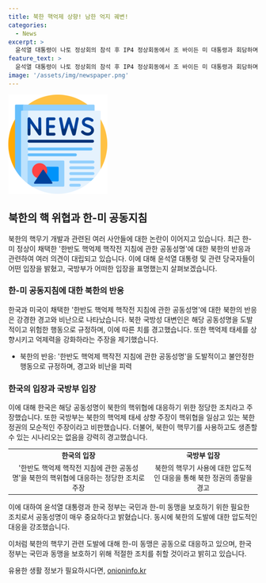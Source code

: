 ```yaml
---
title: 북한 핵억제 상향! 남한 억지 궤변!
categories:
  - News
excerpt: >
  윤석열 대통령이 나토 정상회의 참석 후 IP4 정상회동에서 조 바이든 미 대통령과 회담하며 한-미 핵억제 핵작전 지침에 대한 경고 발언이 논란이 되자 북한과 한국의 입장이 대립하고 있다. 북한은 이를 핵사용 위협으로 해석하며 핵 억제 태세 상향을 요구하고, 한국 국방부는 북한의 핵 위협에 대응한 합의된 공동지침을 정당한 조치로 주장하며 북한을 강력히 경고했다.
feature_text: >
  윤석열 대통령이 나토 정상회의 참석 후 IP4 정상회동에서 조 바이든 미 대통령과 회담하며 한-미 핵억제 핵작전 지침에 대한 경고 발언이 논란이 되자 북한과 한국의 입장이 대립하고 있다. 북한은 이를 핵사용 위협으로 해석하며 핵 억제 태세 상향을 요구하고, 한국 국방부는 북한의 핵 위협에 대응한 합의된 공동지침을 정당한 조치로 주장하며 북한을 강력히 경고했다.
image: '/assets/img/newspaper.png'
---
```


<p><img src="/assets/img/newspaper.png" alt="kimp 속보" /></p>

<h2 data-ke-size="size26">북한의 핵 위협과 한-미 공동지침</h2>

<p data-ke-size="size16">북한의 핵무기 개발과 관련된 여러 사안들에 대한 논란이 이어지고 있습니다. 최근 한-미 정상이 채택한 '한반도 핵억제 핵작전 지침에 관한 공동성명'에 대한 북한의 반응과 관련하여 여러 의견이 대립되고 있습니다. 이에 대해 윤석열 대통령 및 관련 당국자들이 어떤 입장을 밝혔고, 국방부가 어떠한 입장을 표명했는지 살펴보겠습니다.</p>

<h3 data-ke-size="size24">한-미 공동지침에 대한 북한의 반응</h3>

<p data-ke-size="size16">한국과 미국이 채택한 '한반도 핵억제 핵작전 지침에 관한 공동성명'에 대한 북한의 반응은 강경한 경고와 비난으로 나타났습니다. 북한 국방성 대변인은 해당 공동성명을 도발적이고 위험한 행동으로 규정하며, 이에 따른 치를 경고했습니다. 또한 핵억제 태세를 상향시키고 억제력을 강화하라는 주장을 제기했습니다.</p>

<ul>
<li>북한의 반응: '한반도 핵억제 핵작전 지침에 관한 공동성명'을 도발적이고 불안정한 행동으로 규정하며, 경고와 비난을 피력</li>
</ul>

<h3 data-ke-size="size24">한국의 입장과 국방부 입장</h3>

<p data-ke-size="size16">이에 대해 한국은 해당 공동성명이 북한의 핵위협에 대응하기 위한 정당한 조치라고 주장했습니다. 또한 국방부는 북한의 핵억제 태세 상향 주장이 핵위협을 일삼고 있는 북한 정권의 모순적인 주장이라고 비판했습니다. 더불어, 북한이 핵무기를 사용하고도 생존할 수 있는 시나리오는 없음을 강력히 경고했습니다.</p>

<table>
    <tr>
        <td style="text-align: center; height: 17px;"><b>한국의 입장</b></td>
        <td style="text-align: center; height: 17px;"><b>국방부 입장</b></td>
    </tr>
    <tr>
        <td style="text-align: center; height: 17px;">'한반도 핵억제 핵작전 지침에 관한 공동성명'을 북한의 핵위협에 대응하는 정당한 조치로 주장</td>
        <td style="text-align: center; height: 17px;">북한의 핵무기 사용에 대한 압도적인 대응을 통해 북한 정권의 종말을 경고</td>
    </tr>
</table>

<p>이에 대하여 윤석열 대통령과 한국 정부는 국민과 한-미 동맹을 보호하기 위한 필요한 조치로서 공동성명이 매우 중요하다고 밝혔습니다. 동시에 북한의 도발에 대한 압도적인 대응을 강조했습니다.</p>

<p>이처럼 북한의 핵무기 관련 도발에 대해 한-미 동맹은 공동으로 대응하고 있으며, 한국 정부는 국민과 동맹을 보호하기 위해 적절한 조치를 취할 것이라고 밝히고 있습니다.</p>
유용한 생활 정보가 필요하시다면, <a href="https://onioninfo.kr" rel="dofollow">onioninfo.kr</a>


